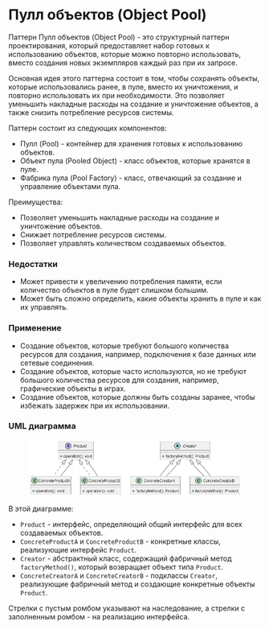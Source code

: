 # Пулл объектов (Object Pool)

Паттерн Пулл объектов (Object Pool) - это структурный паттерн проектирования, который предоставляет набор готовых к использованию объектов, которые можно повторно использовать, вместо создания новых экземпляров каждый раз при их запросе.

Основная идея этого паттерна состоит в том, чтобы сохранять объекты, которые использовались ранее, в пуле, вместо их уничтожения, и повторно использовать их при необходимости. Это позволяет уменьшить накладные расходы на создание и уничтожение объектов, а также снизить потребление ресурсов системы.

Паттерн состоит из следующих компонентов:

* Пулл (Pool) - контейнер для хранения готовых к использованию объектов.
* Объект пула (Pooled Object) - класс объектов, которые хранятся в пуле.
* Фабрика пула (Pool Factory) - класс, отвечающий за создание и управление объектами пула.

Преимущества:

* Позволяет уменьшить накладные расходы на создание и уничтожение объектов.
* Снижает потребление ресурсов системы.
* Позволяет управлять количеством создаваемых объектов.

### Недостатки

* Может привести к увеличению потребления памяти, если количество объектов в пуле будет слишком большим.
* Может быть сложно определить, какие объекты хранить в пуле и как их управлять.

### Применение

* Создание объектов, которые требуют большого количества ресурсов для создания, например, подключения к базе данных или сетевые соединения.
* Создание объектов, которые часто используются, но не требуют большого количества ресурсов для создания, например, графические объекты в играх.
* Создание объектов, которые должны быть созданы заранее, чтобы избежать задержек при их использовании.

### UML диаграмма

<figure><img src="../../../.gitbook/assets/image (30).png" alt=""><figcaption></figcaption></figure>

В этой диаграмме:

* `Product` - интерфейс, определяющий общий интерфейс для всех создаваемых объектов.
* `ConcreteProductA` и `ConcreteProductB` - конкретные классы, реализующие интерфейс `Product`.
* `Creator` - абстрактный класс, содержащий фабричный метод `factoryMethod()`, который возвращает объект типа `Product`.
* `ConcreteCreatorA` и `ConcreteCreatorB` - подклассы `Creator`, реализующие фабричный метод и создающие конкретные объекты `Product`.

Стрелки с пустым ромбом указывают на наследование, а стрелки с заполненным ромбом - на реализацию интерфейса.

